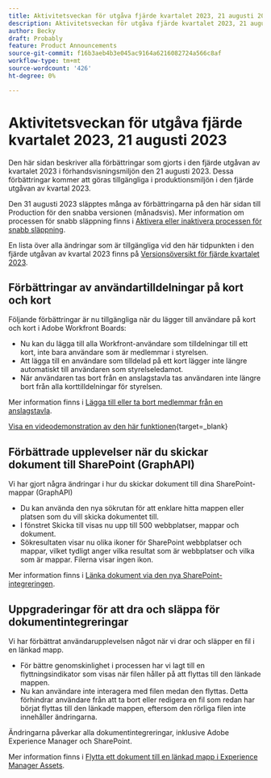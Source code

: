 ```yaml
---
title: Aktivitetsveckan för utgåva fjärde kvartalet 2023, 21 augusti 2023
description: Aktivitetsveckan för utgåva fjärde kvartalet 2023, 21 augusti 2023
author: Becky
draft: Probably
feature: Product Announcements
source-git-commit: f16b3aeb4b3e045ac9164a6216082724a566c8af
workflow-type: tm+mt
source-wordcount: '426'
ht-degree: 0%

---
```


# Aktivitetsveckan för utgåva fjärde kvartalet 2023, 21 augusti 2023

Den här sidan beskriver alla förbättringar som gjorts i den fjärde utgåvan av kvartalet 2023 i förhandsvisningsmiljön den 21 augusti 2023. Dessa förbättringar kommer att göras tillgängliga i produktionsmiljön i den fjärde utgåvan av kvartal 2023.

Den 31 augusti 2023 släpptes många av förbättringarna på den här sidan till Production för den snabba versionen (månadsvis). Mer information om processen för snabb släppning finns i [Aktivera eller inaktivera processen för snabb släppning](/help/quicksilver/administration-and-setup/set-up-workfront/configure-system-defaults/enable-fast-release-process.md).

En lista över alla ändringar som är tillgängliga vid den här tidpunkten i den fjärde utgåvan av kvartal 2023 finns på [Versionsöversikt för fjärde kvartalet 2023](/help/quicksilver/product-announcements/product-releases/23-q4-release-activity/23-q4-release-overview.md).

## Förbättringar av användartilldelningar på kort och kort

Följande förbättringar är nu tillgängliga när du lägger till användare på kort och kort i Adobe Workfront Boards:

* Nu kan du lägga till alla Workfront-användare som tilldelningar till ett kort, inte bara användare som är medlemmar i styrelsen.
* Att lägga till en användare som tilldelad på ett kort lägger inte längre automatiskt till användaren som styrelseledamot.
* När användaren tas bort från en anslagstavla tas användaren inte längre bort från alla korttilldelningar för styrelsen.

Mer information finns i [Lägga till eller ta bort medlemmar från en anslagstavla](/help/quicksilver/agile/get-started-with-boards/add-members-to-board.md).

[Visa en videodemonstration av den här funktionen](https://video.tv.adobe.com/v/3423222/){target=_blank}

## Förbättrade upplevelser när du skickar dokument till SharePoint (GraphAPI)

Vi har gjort några ändringar i hur du skickar dokument till dina SharePoint-mappar (GraphAPI)

* Du kan använda den nya sökrutan för att enklare hitta mappen eller platsen som du vill skicka dokumentet till.
* I fönstret Skicka till visas nu upp till 500 webbplatser, mappar och dokument.
* Sökresultaten visar nu olika ikoner för SharePoint webbplatser och mappar, vilket tydligt anger vilka resultat som är webbplatser och vilka som är mappar. Filerna visar ingen ikon.

Mer information finns i [Länka dokument via den nya SharePoint-integreringen](/help/quicksilver/administration-and-setup/configure-integrations/configure-sharepoint-integration.md#link-documents-through-the-new-sharepoint-integration).

## Uppgraderingar för att dra och släppa för dokumentintegreringar

Vi har förbättrat användarupplevelsen något när vi drar och släpper en fil i en länkad mapp.

* För bättre genomskinlighet i processen har vi lagt till en flyttningsindikator som visas när filen håller på att flyttas till den länkade mappen.
* Nu kan användare inte interagera med filen medan den flyttas. Detta förhindrar användare från att ta bort eller redigera en fil som redan har börjat flyttas till den länkade mappen, eftersom den rörliga filen inte innehåller ändringarna.

Ändringarna påverkar alla dokumentintegreringar, inklusive Adobe Experience Manager och SharePoint.

Mer information finns i [Flytta ett dokument till en länkad mapp i Experience Manager Assets](/help/quicksilver/documents/adobe-workfront-for-experience-manager-assets-essentials/send-to-aem.md#move-a-document-to-a-linked-folder-in-experience-manager-assets).




